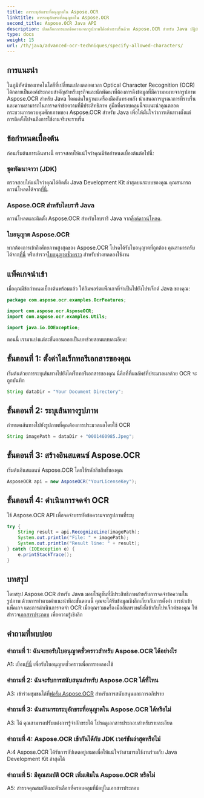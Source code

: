 ```yaml
---
title: การระบุอักขระที่อนุญาตใน Aspose.OCR
linktitle: การระบุอักขระที่อนุญาตใน Aspose.OCR
second_title: Aspose.OCR Java API
description: ปลดล็อกการแยกข้อความจากรูปภาพได้อย่างราบรื่นด้วย Aspose.OCR สำหรับ Java ปฏิบัติตามคำแนะนำทีละขั้นตอนของเราเพื่อการบูรณาการที่มีประสิทธิภาพ
type: docs
weight: 15
url: /th/java/advanced-ocr-techniques/specify-allowed-characters/
---
```

## การแนะนำ

ในภูมิทัศน์ของเทคโนโลยีที่เปลี่ยนแปลงตลอดเวลา Optical Character Recognition (OCR) ได้กลายเป็นองค์ประกอบสำคัญสำหรับธุรกิจและนักพัฒนาที่ต้องการดึงข้อมูลที่มีความหมายจากรูปภาพ Aspose.OCR สำหรับ Java โดดเด่นในฐานะเครื่องมืออันทรงพลัง นำเสนอการบูรณาการที่ราบรื่นและความสามารถในการจดจำข้อความที่มีประสิทธิภาพ คู่มือที่ครอบคลุมนี้จะแนะนำคุณตลอดกระบวนการควบคุมศักยภาพของ Aspose.OCR สำหรับ Java เพื่อให้มั่นใจว่าการเดินทางตั้งแต่การติดตั้งไปจนถึงการใช้งานจริงจะราบรื่น

## ข้อกำหนดเบื้องต้น

ก่อนเริ่มต้นการเดินทางนี้ ตรวจสอบให้แน่ใจว่าคุณมีข้อกำหนดเบื้องต้นต่อไปนี้:

### ชุดพัฒนาจาวา (JDK)

 ตรวจสอบให้แน่ใจว่าคุณได้ติดตั้ง Java Development Kit ล่าสุดบนระบบของคุณ คุณสามารถดาวน์โหลดได้จาก[ที่นี่](https://www.oracle.com/java/technologies/javase-downloads.html).

### Aspose.OCR สำหรับไลบรารี Java

 ดาวน์โหลดและติดตั้ง Aspose.OCR สำหรับไลบรารี Java จาก[ลิ้งค์ดาวน์โหลด](https://releases.aspose.com/ocr/java/).

### ใบอนุญาต Aspose.OCR

 หากต้องการเข้าถึงศักยภาพสูงสุดของ Aspose.OCR โปรดได้รับใบอนุญาตที่ถูกต้อง คุณสามารถรับได้จาก[ที่นี่](https://purchase.aspose.com/buy) หรือสำรวจ[ใบอนุญาตชั่วคราว](https://purchase.aspose.com/temporary-license/) สำหรับช่วงทดลองใช้งาน

## แพ็คเกจนำเข้า

เมื่อคุณมีข้อกำหนดเบื้องต้นพร้อมแล้ว ให้อิมพอร์ตแพ็กเกจที่จำเป็นไปยังโปรเจ็กต์ Java ของคุณ:

```java
package com.aspose.ocr.examples.OcrFeatures;

import com.aspose.ocr.AsposeOCR;
import com.aspose.ocr.examples.Utils;

import java.io.IOException;
```

ตอนนี้ เรามาแบ่งแต่ละขั้นตอนออกเป็นบทช่วยสอนแบบละเอียด:

## ขั้นตอนที่ 1: ตั้งค่าไดเร็กทอรีเอกสารของคุณ

เริ่มต้นด้วยการระบุเส้นทางไปยังไดเร็กทอรีเอกสารของคุณ นี่คือที่ที่ผลลัพธ์ที่ประมวลผลด้วย OCR จะถูกบันทึก

```java
String dataDir = "Your Document Directory";
```

## ขั้นตอนที่ 2: ระบุเส้นทางรูปภาพ

กำหนดเส้นทางไปยังรูปภาพที่คุณต้องการประมวลผลโดยใช้ OCR

```java
String imagePath = dataDir + "0001460985.Jpeg";
```

## ขั้นตอนที่ 3: สร้างอินสแตนซ์ Aspose.OCR

เริ่มต้นอินสแตนซ์ Aspose.OCR โดยใช้รหัสลิขสิทธิ์ของคุณ

```java
AsposeOCR api = new AsposeOCR("YourLicenseKey");
```

## ขั้นตอนที่ 4: ดำเนินการจดจำ OCR

ใช้ Aspose.OCR API เพื่อจดจำบรรทัดข้อความจากรูปภาพที่ระบุ

```java
try {
    String result = api.RecognizeLine(imagePath);
    System.out.println("File: " + imagePath);
    System.out.println("Result line: " + result);
} catch (IOException e) {
    e.printStackTrace();
}
```

## บทสรุป

 โดยสรุป Aspose.OCR สำหรับ Java มอบโซลูชันที่มีประสิทธิภาพสำหรับการจดจำข้อความในรูปภาพ ด้วยการทำตามคำแนะนำทีละขั้นตอนนี้ คุณจะได้รับข้อมูลเชิงลึกเกี่ยวกับการตั้งค่า การนำเข้าแพ็คเกจ และการดำเนินการจดจำ OCR เมื่อคุณรวมเครื่องมืออันทรงพลังนี้เข้ากับโปรเจ็กต์ของคุณ ให้สำรวจ[เอกสารประกอบ](https://reference.aspose.com/ocr/java/) เพื่อความรู้เชิงลึก

## คำถามที่พบบ่อย

### คำถามที่ 1: ฉันจะขอรับใบอนุญาตชั่วคราวสำหรับ Aspose.OCR ได้อย่างไร

 A1: เยือน[ที่นี่](https://purchase.aspose.com/temporary-license/) เพื่อรับใบอนุญาตชั่วคราวเพื่อการทดลองใช้

### คำถามที่ 2: ฉันจะรับการสนับสนุนสำหรับ Aspose.OCR ได้ที่ไหน

 A3: เข้าร่วมชุมชนได้ที่[ฟอรั่ม Aspose.OCR](https://forum.aspose.com/c/ocr/16) สำหรับการสนับสนุนและการอภิปราย

### คำถามที่ 3: ฉันสามารถระบุอักขระที่อนุญาตใน Aspose.OCR ได้หรือไม่

A3: ได้ คุณสามารถปรับแต่งการรู้จำอักขระได้ โปรดดูเอกสารประกอบสำหรับรายละเอียด

### คำถามที่ 4: Aspose.OCR เข้ากันได้กับ JDK เวอร์ชันล่าสุดหรือไม่

A:4 Aspose.OCR ได้รับการอัปเดตอยู่เสมอเพื่อให้แน่ใจว่าสามารถใช้งานร่วมกับ Java Development Kit ล่าสุดได้

### คำถามที่ 5: มีคุณสมบัติ OCR เพิ่มเติมใน Aspose.OCR หรือไม่

A5: สำรวจคุณสมบัติและตัวเลือกที่ครอบคลุมที่มีอยู่ในเอกสารประกอบ